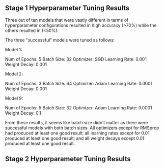 ## Stage 1 Hyperparameter Tuning Results
Three out of ten models that were vastly different in terms of hyperparameter configurations resulted in high accuracy (>70%) while the others resulted in (<50%).

The three "successful" models were tuned as follows:

Model 1: 

Num of Epochs: 5	Batch Size: 32	Optimizer: SGD	Learning Rate: 0.001	Weight Decay: 0.001

Model 2:

Num of Epochs: 3	Batch Size: 64	Optimizer: Adam	Learning Rate: 0.0001	Weight Decay: 0.001

Model 9:

Num of Epochs: 5	Batch Size: 32	Optimizer: Adam	Learning Rate: 0.0001	Weight Decay: 0.1

From these results, it seems like batch size didn't matter as there were successful models with both batch sizes. All optimizers except for RMSprop had produced at least one good result; all learning rates except for 0.01 produced at least one good result; and all weight decays except 0.01 produced at least one good result.

## Stage 2 Hyperparameter Tuning Results

